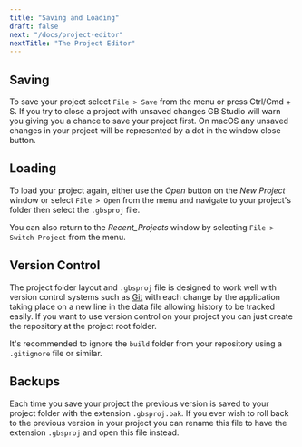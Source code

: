 ```yaml
---
title: "Saving and Loading"
draft: false
next: "/docs/project-editor"
nextTitle: "The Project Editor"
---
```


## Saving

To save your project select `File > Save` from the menu or press Ctrl/Cmd + S. If you try to close a project with unsaved changes GB Studio will warn you giving you a chance to save your project first. On macOS any unsaved changes in your project will be represented by a dot in the window close button.

## Loading

To load your project again, either use the _Open_ button on the _New Project_ window or select `File > Open` from the menu and navigate to your project's folder then select the `.gbsproj` file.

You can also return to the _Recent_Projects_ window by selecting `File > Switch Project` from the menu.

## Version Control

The project folder layout and `.gbsproj` file is designed to work well with version control systems such as [Git](https://git-scm.com/) with each change by the application taking place on a new line in the data file allowing history to be tracked easily. If you want to use version control on your project you can just create the repository at the project root folder.

It's recommended to ignore the `build` folder from your repository using a `.gitignore` file or similar.

## Backups

Each time you save your project the previous version is saved to your project folder with the extension `.gbsproj.bak`. If you ever wish to roll back to the previous version in your project you can rename this file to have the extension `.gbsproj` and open this file instead.
